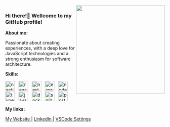 <img align="right" width="280px" src="https://i.imgur.com/GQks7vV.gif">

<h3 align="left">Hi there!👋 Wellcome to my GitHub profile!</h3>
<strong>About me:</strong>

<p align="left">Passionate about creating experiences, with a deep love for JavaScript technologies and a strong enthusiasm for software architecture.</p>


<strong align="left">Skills:</strong>
<p align="left">
  <img width="30px" src="https://skillicons.dev/icons?i=next" alt="nextjs icon"/>
  &nbsp;
  <img width="30px" src="https://skillicons.dev/icons?i=react" alt="react icon"/>
  &nbsp;
  <img width="30px" src="https://skillicons.dev/icons?i=nest" alt="nest icon"/>
  &nbsp;
  <img width="30px" src="https://skillicons.dev/icons?i=express" alt="express icon"/>
  &nbsp;
  <img width="30px" src="https://skillicons.dev/icons?i=nodejs" alt="nodejs icon"/>
  &nbsp;
  <img width="30px" src="https://skillicons.dev/icons?i=typescript" alt="typescript icon"/>
  &nbsp;
  <img width="30px" src="https://skillicons.dev/icons?i=javascript" alt="javascript icon"/>
  &nbsp;
  <img width="30px" src="https://skillicons.dev/icons?i=docker" alt="docker icon"/>
  &nbsp;
  <img width="30px" src="https://skillicons.dev/icons?i=sqlite" alt="sqlite icon"/>
  &nbsp;
  <img width="30px" src="https://skillicons.dev/icons?i=postgres" alt="postgres icon"/>
  &nbsp;
</p>

<strong align="left">My links:</strong>
<div align="left">
  <a href="https://guilhermedunguel.com">My Website |</a>
  <a href="https://www.linkedin.com/in/guilhermedunguel/">LinkedIn |</a>
  <a href="https://gist.github.com/guilhermedunguel/be59f2eedd3cc86ab96a66d1426a32bb">VSCode Settings</a>
</div>
